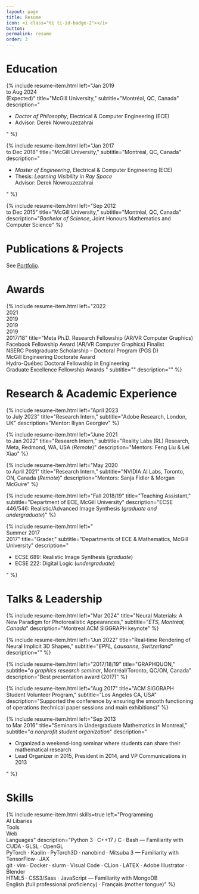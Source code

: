 ```yaml
---
layout: page
title: Resume
icon: <i class="ti ti-id-badge-2"></i>
button:
permalink: resume
order: 3
---
```


# <i class="ti ti-school"></i> Education
<div class="container cv">
{% include resume-item.html
      left="Jan 2019<br> to Aug 2024<br>(Expected)"
      title="McGill University,"
      subtitle="Montréal, QC, Canada"
      description="<ul>
        <li><i>Doctor of Philosophy</i>, Electrical & Computer Engineering (ECE)</li>
        <li>Advisor: Derek Nowrouzezahrai</li>
      </ul>
      "
%}

{% include resume-item.html
      left="Jan 2017<br> to Dec 2018"
      title="McGill University,"
      subtitle="Montréal, QC, Canada"
      description="<ul>
        <li><i>Master of Engineering</i>, Electrical & Computer Engineering (ECE)</li>
        <li>Thesis: <i>Learning Visibility in Ray Space</i><br> Advisor: Derek Nowrouzezahrai</li>
      </ul>
      "
%}

{% include resume-item.html
      left="Sep 2012<br> to Dec 2015"
      title="McGill University,"
      subtitle="Montréal, QC, Canada"
      description="<i>Bachelor of Science</i>, Joint Honours Mathematics and Computer Science"
%}
</div>

# <i class="ti ti-news"></i> Publications & Projects
<div class="container cv">
See <a href="/publications">Portfolio</a>.
</div>

# <i class="ti ti-award"></i> Awards
<div class="container cv">
{% include resume-item.html
      left="2022<br>2021<br>2019<br>2019<br>2019<br>2017/18"
      title="Meta Ph.D. Research Fellowship (AR/VR Computer Graphics)<br>
             Facebook Fellowship Award (AR/VR Computer Graphics) Finalist<br>
             NSERC Postgraduate Scholarship – Doctoral Program (PGS D)<br>
             McGill Engineering Doctorate Award<br>
             Hydro-Québec Doctoral Fellowship in Engineering<br>
             Graduate Excellence Fellowship Awards
             "
      subtitle=""
      description=""
%}
</div>

# <i class="ti ti-eyeglass-2"></i> Research & Academic Experience
<div class="container cv">
{% include resume-item.html
      left="April 2023<br>to July 2023"
      title="Research Intern,"
      subtitle="Adobe Research, London, UK"
      description="Mentor: Iliyan Georgiev"
%}

{% include resume-item.html
      left="June 2021<br>to Jan 2022"
      title="Research Intern,"
      subtitle="Reality Labs (RL) Research, Meta, Redmond, WA, USA (<i>Remote</i>)"
      description="Mentors: Feng Liu & Lei Xiao"
%}

{% include resume-item.html
      left="May 2020<br>to April 2021"
      title="Research Intern,"
      subtitle="NVIDIA AI Labs, Toronto, ON, Canada (<i>Remote</i>)"
      description="Mentors: Sanja Fidler & Morgan McGuire"
%}

{% include resume-item.html
      left="Fall 2018/19"
      title="Teaching Assistant,"
      subtitle="Department of ECE, McGill University"
      description="ECSE 446/546: Realistic/Advanced Image Synthesis (<i>graduate and undergraduate</i>)"
%}

{% include resume-item.html
      left="<br>Summer 2017<br>2017"
      title="Grader,"
      subtitle="Departments of ECE & Mathematics, McGill University"
      description="<ul>
        <li>ECSE 689: Realistic Image Synthesis (<i>graduate</i>)</li>
        <li>ECSE 222: Digital Logic (<i>undergraduate</i>)</li>
      </ul>"
%}
</div>

# <i class="ti ti-podium"></i> Talks & Leadership
<div class="container cv">
{% include resume-item.html
      left="Mar 2024"
      title="Neural Materials: A New Paradigm for Photorealistic Appearances,"
      subtitle="<i>ÉTS, Montréal, Canada</i>"
      description="Montreal ACM SIGGRAPH keynote"
%}


{% include resume-item.html
      left="Jun 2022"
      title="Real‐time Rendering of Neural Implicit 3D Shapes,"
      subtitle="<i>EPFL, Lausanne, Switzerland</i>"
      description=""
%}

{% include resume-item.html
      left="2017/18/19"
      title="GRAPHQUON,"
      subtitle="<i>a graphics research seminar</i>, Montréal/Toronto, QC/ON, Canada"
      description="Best presentation award (2017)"
%}

{% include resume-item.html
      left="Aug 2017"
      title="ACM SIGGRAPH Student Volunteer Program,"
      subtitle="Los Angeles CA, USA"
      description="Supported the conference by ensuring the smooth functioning of operations (technical paper sessions and main exhibitions)"
%}

{% include resume-item.html
      left="Sep 2013<br> to Mar 2016"
      title="Seminars in Undergraduate Mathematics in Montreal,"
      subtitle="<i>a nonprofit student organization</i>"
      description="<ul>
        <li>Organized a weekend-long seminar where students can share their mathematical research</li>
        <li>Lead Organizer in 2015, President in 2014, and VP Communications in 2013</li>
      </ul>"
%}
</div>

# <i class="ti ti-mood-cog"></i> Skills
<div class="container cv">
{% include resume-item.html
      skills=true
      left="Programming<br>AI Libaries<br>Tools<br>Web<br>Languages"
      description="Python 3 · C++17 / C · Bash — Familiarity with CUDA · GLSL · OpenGL<br>PyTorch · Kaolin · PyTorch3D · nanobind · Mitsuba 3 — Familiarity with TensorFlow · JAX<br>
        git · vim · Docker · slurm · Visual Code · CLion · LATEX · Adobe Illustrator · Blender<br>HTML5 · CSS3/Sass · JavaScript — Familiarity with MongoDB<br>English (full professional proficiency) · Français (mother tongue)"
%}
</div>
